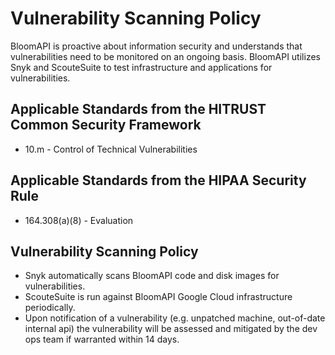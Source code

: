 # Vulnerability Scanning Policy

BloomAPI is proactive about information security and understands that vulnerabilities need to be monitored on an ongoing basis. BloomAPI utilizes Snyk and ScouteSuite to test infrastructure and applications for vulnerabilities.

## Applicable Standards from the HITRUST Common Security Framework

* 10.m - Control of Technical Vulnerabilities

## Applicable Standards from the HIPAA Security Rule

* 164.308(a)(8) - Evaluation

## Vulnerability Scanning Policy

* Snyk automatically scans BloomAPI code and disk images for vulnerabilities.
* ScouteSuite is run against BloomAPI Google Cloud infrastructure periodically.
* Upon notification of a vulnerability (e.g. unpatched machine, out-of-date internal api) the vulnerability will be assessed and mitigated by the dev ops team if warranted within 14 days.
